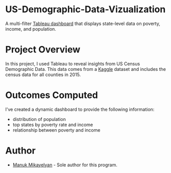 # US-Demographic-Data-Vizualization
A multi-filter [Tableau dashboard](https://public.tableau.com/views/USCensusDemographicDataVisualization_16658782994120/Story1?:language=en-US&:display_count=n&:origin=viz_share_link) that displays state-level data on poverty, income, and population.

# Project Overview
In this project, I used Tableau to reveal insights from US Census Demographic Data. This data comes from a [Kaggle](https://www.kaggle.com/datasets/muonneutrino/us-census-demographic-data) dataset and includes the census data for all counties in 2015.

# Outcomes Computed
I've created a dynamic dashboard to provide the following information:
- distribution of population
- top states by poverty rate and income
- relationship between poverty and income

# Author
 * [Manuk Mikayelyan](https://github.com/mmikayelyan) - Sole author for this program.
